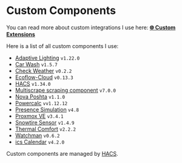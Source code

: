 # Custom Components

You can read more about custom integrations I use here: [**🌐 Custom Extensions**](https://denysdovhan.com/smart-home/home-assistant/custom-extensions)

Here is a list of all custom components I use:

<!-- start-custom-components -->

- [Adaptive Lighting](https://github.com/basnijholt/adaptive-lighting#readme) `v1.22.0`
- [Car Wash](https://github.com/Limych/ha-car_wash) `v1.5.7`
- [Check Weather](https://github.com/denysdovhan/ha-check-weather) `v0.2.2`
- [Ecoflow-Cloud](https://github.com/tolwi/hassio-ecoflow-cloud) `v0.13.3`
- [HACS](https://hacs.xyz/docs/configuration/start) `v1.34.0`
- [Multiscrape scraping component](https://github.com/danieldotnl/ha-multiscrape) `v7.0.0`
- [Nova Poshta](https://github.com/krasnoukhov/homeassistant-nova-poshta) `v1.1.0`
- [Powercalc](https://github.com/bramstroker/homeassistant-powercalc) `vv1.12.12`
- [Presence Simulation](https://github.com/slashback100/presence_simulation) `v4.8`
- [Proxmox VE](https://github.com/dougiteixeira/proxmoxve) `v3.4.1`
- [Snowtire Sensor](https://github.com/Limych/ha-snowtire) `v1.4.9`
- [Thermal Comfort](https://github.com/dolezsa/thermal_comfort/blob/master/README.md) `v2.2.2`
- [Watchman](https://github.com/dummylabs/thewatchman) `v0.6.2`
- [ics Calendar](https://github.com/franc6/ics_calendar) `v4.2.0`
<!-- end-custom-components -->

Custom components are managed by [HACS](https://hacs.xyz/).
